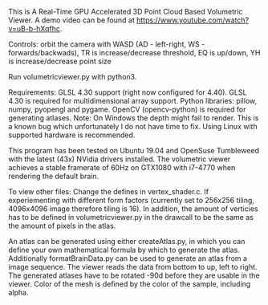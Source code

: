This is A Real-Time GPU Accelerated 3D Point Cloud Based Volumetric Viewer. A demo video can be found at https://www.youtube.com/watch?v=uB-b-hXqfhc.

Controls: orbit the camera with WASD (AD - left-right, WS - forwards/backwads), TR is increase/decrease threshold, EQ is up/down, YH is increase/decrease point size

Run volumetricviewer.py with python3.

Requirements: GLSL 4.30 support (right now configured for 4.40). GLSL 4.30 is required for multidimensional array support. Python libraries: pillow, numpy, pyopengl and pygame. OpenCV (opencv-python) is required for generating atlases.
Note: On Windows the depth might fail to render. This is a known bug which unfortunately I do not have time to fix. Using Linux with supported hardware is recommended.

This program has been tested on Ubuntu 19.04 and OpenSuse Tumbleweed with the latest (43x) NVidia drivers installed. The volumetric viewer achieves a stable framerate of 60Hz on GTX1080 with i7-4770 when rendering the default brain.

To view other files:
Change the defines in vertex_shader.c. If experiementing with different form factors (currently set to 256x256 tiling, 4096x4096 image therefore tiling is 16). In addition, the amount of verticies has to be defined in volumetricviewer.py in the drawcall to be the same as the amount of pixels in the atlas.

An atlas can be generated using either createAtlas.py, in which you can define your own mathematical formula by which to generate the atlas. Additionally formatBrainData.py can be used to generate an atlas from a image sequence. The viewer reads the data from bottom to up, left to right. The generated atlases have to be rotated -90d before they are usable in the viewer.
Color of the mesh is defined by the color of the sample, including alpha.
